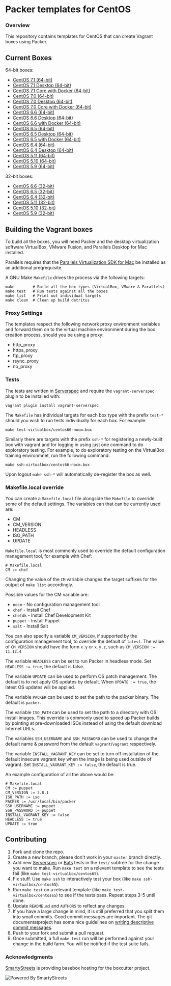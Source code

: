 # Packer templates for CentOS

### Overview

This repository contains templates for CentOS that can create Vagrant boxes
using Packer.

## Current Boxes

64-bit boxes:

* [CentOS 7.1 (64-bit)](https://atlas.hashicorp.com/boxcutter/boxes/centos71)
* [CentOS 7.1 Desktop (64-bit)](https://atlas.hashicorp.com/boxcutter/boxes/centos71-desktop)
* [CentOS 7.1 Core with Docker (64-bit)](https://atlas.hashicorp.com/boxcutter/boxes/centos71-docker)
* [CentOS 7.0 (64-bit)](https://atlas.hashicorp.com/boxcutter/boxes/centos70)
* [CentOS 7.0 Desktop (64-bit)](https://atlas.hashicorp.com/boxcutter/boxes/centos70-desktop)
* [CentOS 7.0 Core with Docker (64-bit)](https://atlas.hashicorp.com/boxcutter/boxes/centos70-docker)
* [CentOS 6.6 (64-bit)](https://atlas.hashicorp.com/boxcutter/boxes/centos66)
* [CentOS 6.6 Desktop (64-bit)](https://atlas.hashicorp.com/boxcutter/boxes/centos66-desktop)
* [CentOS 6.6 with Docker (64-bit)](https://atlas.hashicorp.com/boxcutter/boxes/centos66-docker/)
* [CentOS 6.5 (64-bit)](https://atlas.hashicorp.com/boxcutter/boxes/centos65/)
* [CentOS 6.5 Desktop (64-bit)](https://atlas.hashicorp.com/boxcutter/boxes/centos65-desktop)
* [CentOS 6.5 with Docker (64-bit)](https://atlas.hashicorp.com/boxcutter/boxes/centos65-docker/)
* [CentOS 6.4 (64-bit)](https://atlas.hashicorp.com/boxcutter/boxes/centos64)
* [CentOS 6.4 Desktop (64-bit)](https://atlas.hashicorp.com/boxcutter/boxes/centos64-desktop)
* [CentOS 5.11 (64-bit)](https://atlas.hashicorp.com/boxcutter/boxes/centos511)
* [CentOS 5.10 (64-bit)](https://atlas.hashicorp.com/boxcutter/boxes/centos510)
* [CentOS 5.9 (64-bit)](https://atlas.hashicorp.com/boxcutter/boxes/centos59)

32-bit boxes:

* [CentOS 6.6 (32-bit)](https://atlas.hashicorp.com/boxcutter/boxes/centos66-i386)
* [CentOS 6.5 (32-bit)](https://atlas.hashicorp.com/boxcutter/boxes/centos65-i386)
* [CentOS 6.4 (32-bit)](https://atlas.hashicorp.com/boxcutter/boxes/centos64-i386)
* [CentOS 5.11 (32-bit)](https://atlas.hashicorp.com/boxcutter/boxes/centos511-i386)
* [CentOS 5.10 (32-bit)](https://atlas.hashicorp.com/boxcutter/boxes/centos510-i386)
* [CentOS 5.9 (32-bit)](https://atlas.hashicorp.com/boxcutter/boxes/centos59-i386)

## Building the Vagrant boxes

To build all the boxes, you will need Packer and the desktop virtualization
software VirtualBox, VMware Fusion, and Parallels Desktop for Mac installed.

Parallels requires that the
[Parallels Virtualization SDK for Mac](http://www.parallels.com/downloads/desktop)
be installed as an additional preqrequisite.

A GNU Make `Makefile` drives the process via the following targets:

    make        # Build all the box types (VirtualBox, VMware & Parallels)
    make test   # Run tests against all the boxes
    make list   # Print out individual targets
    make clean  # Clean up build detritus

### Proxy Settings

The templates respect the following network proxy environment variables
and forward them on to the virtual machine environment during the box creation
process, should you be using a proxy:

* http_proxy
* https_proxy
* ftp_proxy
* rsync_proxy
* no_proxy

### Tests

The tests are written in [Serverspec](http://serverspec.org) and require the
`vagrant-serverspec` plugin to be installed with:

    vagrant plugin install vagrant-serverspec

The `Makefile` has individual targets for each box type with the prefix
`test-*` should you wish to run tests individually for each box.  For example:

    make test-virtualbox/centos66-nocm.box

Similarly there are targets with the prefix `ssh-*` for registering a
newly-built box with vagrant and for logging in using just one command to
do exploratory testing.  For example, to do exploratory testing
on the VirtualBox training environmnet, run the following command:

    make ssh-virtualbox/centos66-nocm.box

Upon logout `make ssh-*` will automatically de-register the box as well.

### Makefile.local override

You can create a `Makefile.local` file alongside the `Makefile` to override
some of the default settings.  The variables can that can be currently
used are:

* CM
* CM_VERSION
* HEADLESS
* ISO_PATH
* UPDATE

`Makefile.local` is most commonly used to override the default configuration
management tool, for example with Chef:

    # Makefile.local
    CM := chef

Changing the value of the `CM` variable changes the target suffixes for
the output of `make list` accordingly.

Possible values for the CM variable are:

* `nocm` - No configuration management tool
* `chef` - Install Chef
* `chefdk` - Install Chef Development Kit
* `puppet` - Install Puppet
* `salt`  - Install Salt

You can also specify a variable `CM_VERSION`, if supported by the
configuration management tool, to override the default of `latest`.
The value of `CM_VERSION` should have the form `x.y` or `x.y.z`,
such as `CM_VERSION := 11.12.4`

The variable `HEADLESS` can be set to run Packer in headless mode.
Set `HEADLESS := true`, the default is false.

The variable `UPDATE` can be used to perform OS patch management.  The
default is to not apply OS updates by default.  When `UPDATE := true`,
the latest OS updates will be applied.

The variable `PACKER` can be used to set the path to the packer binary.
The default is `packer`.

The variable `ISO_PATH` can be used to set the path to a directory with
OS install images.  This override is commonly used to speed up Packer
builds by pointing at pre-downloaded ISOs instead of using the default
download Internet URLs.

The variables `SSH_USERNAME` and `SSH_PASSWORD` can be used to change
the default name & password from the default `vagrant`/`vagrant`
respectively.

The variable `INSTALL_VAGRANT_KEY` can be set to turn off installation
of the default insecure vagrant key when the image is being used
outside of vagrant.  Set `INSTALL_VAGRANT_KEY := false`, the default
is true.

An example configuration of all the above would be:

    # Makefile.local
    CM := puppet
    CM_VERSION := 3.8.1
    ISO_PATH := iso
    PACKER := /usr/local/bin/packer
    SSH_USERNAME := puppet
    SSH_PASSWORD := puppet
    INSTALL_VAGRANT_KEY := false
    HEADLESS := true
    UPDATE := true

## Contributing


1. Fork and clone the repo.
2. Create a new branch, please don't work in your `master` branch directly.
3. Add new [Serverspec](http://serverspec.org/) or [Bats](https://blog.engineyard.com/2014/bats-test-command-line-tools) tests in the `test/` subtree for the change you want to make.  Run `make test` on a relevant template to see the tests fail (like `make test-virtualbox/centos65`).
4. Fix stuff.  Use `make ssh` to interactively test your box (like `make ssh-virtualbox/centos65`).
5. Run `make test` on a relevant template (like `make test-virtualbox/centos65`) to see if the tests pass.  Repeat steps 3-5 until done.
6. Update `README.md` and `AUTHORS` to reflect any changes.
7. If you have a large change in mind, it is still preferred that you split them into small commits.  Good commit messages are important.  The git documentatproject has some nice guidelines on [writing descriptive commit messages](http://git-scm.com/book/ch5-2.html#Commit-Guidelines).
8. Push to your fork and submit a pull request.
9. Once submitted, a full `make test` run will be performed against your change in the build farm.  You will be notified if the test suite fails.

### Acknowledgments

[SmartyStreets](http://www.smartystreets.com) is providing basebox hosting for the boxcutter project.

![Powered By SmartyStreets](https://smartystreets.com/resources/images/smartystreets-flat.png)
